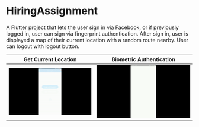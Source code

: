 # HiringAssignment

A Flutter project that lets the user sign in via Facebook, or if previously logged in, user can sign via fingerprint authentication.
After sign in, user is displayed a map of their current location with a random route nearby. User can logout with logout button.

Get Current Location       |  Biometric Authentication |   
:-------------------------:|:-------------------------:|
![](demo/demo1.gif)  |  ![](demo/demo2.gif) | 
